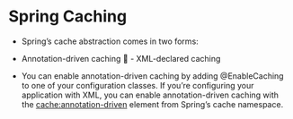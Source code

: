 # Spring Caching

 - Spring’s cache abstraction comes in two forms:
  - Annotation-driven caching
􏰀  - XML-declared caching

 - You can enable annotation-driven caching by adding @EnableCaching to one of your configuration classes. If you’re configuring your application with XML, you can enable annotation-driven caching with the <cache:annotation-driven> element from Spring’s cache namespace.
 
